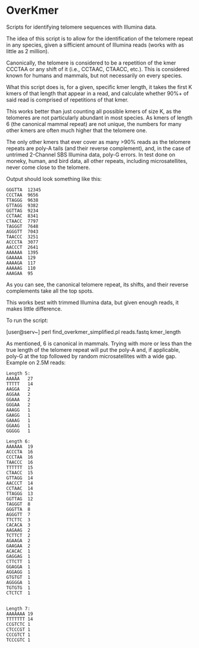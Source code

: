 # OverKmer
Scripts for identifying telomere sequences with Illumina data.

The idea of this script is to allow for the identification of the telomere repeat
in any species, given a sifficient amount of Illumina reads (works with as little
as 2 million).

Canonically, the telomere is considered to be a repetition of the kmer CCCTAA or
any shift of it (i.e., CCTAAC, CTAACC, etc.). This is considered known for humans
and mammals, but not necessarily on every species.

What this script does is, for a given, specific kmer length, it takes the first
K kmers of that length that appear in a read, and calculate whether 90%+ of said
read is comprised of repetitions of that kmer.

This works better than just counting all possible kmers of size K, as the telomeres
are not particularly abundant in most species. As kmers of length 6 (the canonical
mammal repeat) are not unique, the numbers for many other kmers are often much higher
that the telomere one.

The only other kmers that ever cover as many >90% reads as the telomere repeats are
poly-A tails (and their reverse complement), and, in the case of untrimed 2-Channel
SBS Illumina data, poly-G errors. In test done on moneky, human, and bird data, all
other repeats, including microsatellites, never come close to the telomere.

Output should look something like this:

    GGGTTA  12345
    CCCTAA  9656
    TTAGGG  9638
    GTTAGG  9382
    GGTTAG  9234
    CCTAAC  8341
    CTAACC  7797
    TAGGGT  7648
    AGGGTT  7043
    TAACCC  3251
    ACCCTA  3077
    AACCCT  2641
    AAAAAA  1395
    GAAAAA  129
    AAAAGA  117
    AAAAAG  110
    AAAGAA  95


As you can see, the canonical telomere repeat, its shifts, and their reverse complements
take all the top spots.

This works best with trimmed Illumina data, but given enough reads, it makes little
difference.

To run the script:

[user@serv~] perl find_overkmer_simplified.pl reads.fastq kmer_length

As mentioned, 6 is canonical in mammals. Trying with more or less than the true length of
the telomere repeat will put the poly-A and, if applicable, poly-G at the top followed by
random microsatellites with a wide gap. Example on 2.5M reads:

    Length 5:
    AAAAA	27
    TTTTT	14
    AAGGA	2
    AGGAA	2
    GGAAA	2
    GGGAA	2
    AAAGG	1
    GAAGG	1
    GAAAG	1
    GGAAG	1
    GGGGG	1

    Length 6:
    AAAAAA	19
    ACCCTA	16
    CCCTAA	16
    TAACCC	16
    TTTTTT	15
    CTAACC	15
    GTTAGG	14
    AACCCT	14
    CCTAAC	14
    TTAGGG	13
    GGTTAG	12
    TAGGGT	8
    GGGTTA	8
    AGGGTT	7
    TTCTTC	3
    CACACA	3
    AAGAAG	2
    TCTTCT	2
    AGAAGA	2
    GAAGAA	2
    ACACAC	1
    GAGGAG	1
    CTTCTT	1
    GGAGGA	1
    AGGAGG	1
    GTGTGT	1
    AGGGGA	1
    TGTGTG	1
    CTCTCT	1


    Length 7:
    AAAAAAA	19
    TTTTTTT	14
    CCGTCTC	1
    CTCCCGT	1
    CCCGTCT	1
    TCCCGTC	1
